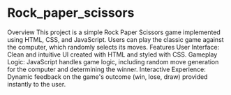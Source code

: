 # Rock_paper_scissors
Overview
This project is a simple Rock Paper Scissors game implemented using HTML, CSS, and JavaScript. Users can play the classic game against the computer, which randomly selects its moves.
Features
User Interface: Clean and intuitive UI created with HTML and styled with CSS.
Gameplay Logic: JavaScript handles game logic, including random move generation for the computer and determining the winner.
Interactive Experience: Dynamic feedback on the game's outcome (win, lose, draw) provided instantly to the user.
